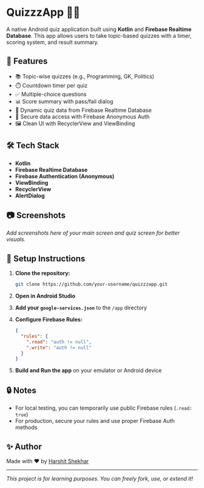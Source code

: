 # QuizzzApp 🧠📱

A native Android quiz application built using **Kotlin** and **Firebase Realtime Database**. This app allows users to take topic-based quizzes with a timer, scoring system, and result summary.

## 🚀 Features

- 📚 Topic-wise quizzes (e.g., Programming, GK, Politics)
- ⏱️ Countdown timer per quiz
- ✅ Multiple-choice questions
- 📊 Score summary with pass/fail dialog
- 🔄 Dynamic quiz data from Firebase Realtime Database
- 🔐 Secure data access with Firebase Anonymous Auth
- 🖼️ Clean UI with RecyclerView and ViewBinding

## 🛠️ Tech Stack

- **Kotlin**
- **Firebase Realtime Database**
- **Firebase Authentication (Anonymous)**
- **ViewBinding**
- **RecyclerView**
- **AlertDialog**

## 📷 Screenshots

_Add screenshots here of your main screen and quiz screen for better visuals._

## 🔧 Setup Instructions

1. **Clone the repository:**
   ```bash
   git clone https://github.com/your-username/quizzzapp.git
   ```

2. **Open in Android Studio**

3. **Add your `google-services.json`** to the `/app` directory

4. **Configure Firebase Rules:**

   ```json
   {
     "rules": {
       ".read": "auth != null",
       ".write": "auth != null"
     }
   }
   ```

5. **Build and Run the app** on your emulator or Android device

## 🔒 Notes

- For local testing, you can temporarily use public Firebase rules (`.read: true`)
- For production, secure your rules and use proper Firebase Auth methods

## ✨ Author

Made with ❤️ by [Harshit Shekhar](https://github.com/your-username)

---

_This project is for learning purposes. You can freely fork, use, or extend it!_
